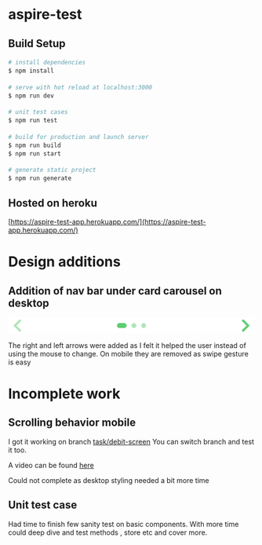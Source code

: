 # aspire-test

## Build Setup

```bash
# install dependencies
$ npm install

# serve with hot reload at localhost:3000
$ npm run dev

# unit test cases
$ npm run test

# build for production and launch server
$ npm run build
$ npm run start

# generate static project
$ npm run generate
```

## Hosted on heroku

[https://aspire-test-app.herokuapp.com/](https://aspire-test-app.herokuapp.com/)

# Design additions

## Addition of nav bar under card carousel on desktop

![footer-image](./static/footer.png)

The right and left arrows were added as I felt it helped the user instead of using the mouse to change. On mobile they are removed as swipe gesture is easy

# Incomplete work

## Scrolling behavior mobile

I got it working on branch [task/debit-screen](https://github.com/Sidhanthsur/debit-card/tree/task/debit-screen) You can switch branch and test it too.

A video can be found [here](https://drive.google.com/file/d/1Qr-k5ti3LlQYp80A9YqUDMwnaf91KpvS/view)

Could not complete as desktop styling needed a bit more time

## Unit test case

Had time to finish few sanity test on basic components. With more time could deep dive and test methods , store etc and cover more.
